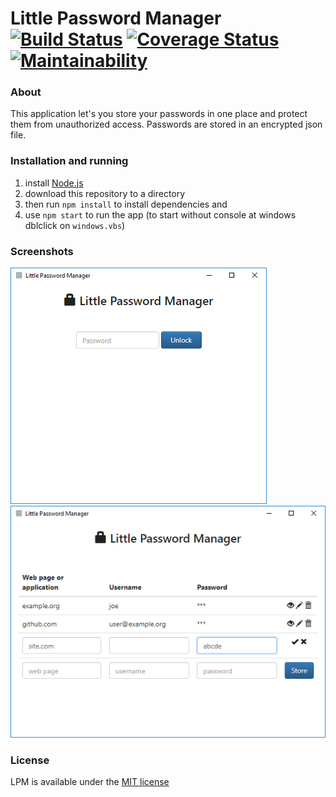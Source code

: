 # Little Password Manager [![Build Status](https://travis-ci.org/errotan/little-password-manager.svg?branch=master)](https://travis-ci.org/errotan/little-password-manager) [![Coverage Status](https://coveralls.io/repos/github/errotan/little-password-manager/badge.svg?branch=master)](https://coveralls.io/github/errotan/little-password-manager?branch=master) [![Maintainability](https://api.codeclimate.com/v1/badges/4bbc5561ba99cb5c3bd7/maintainability)](https://codeclimate.com/github/errotan/little-password-manager/maintainability)

### About

This application let's you store your passwords in one place and protect them from unauthorized access. Passwords are stored in an encrypted json file.

### Installation and running

1. install [Node.js](https://nodejs.org/)
2. download this repository to a directory
3. then run `npm install` to install dependencies and
4. use `npm start` to run the app (to start without console at windows dblclick on `windows.vbs`)

### Screenshots

![Screenshot 1](screenshot1.png)
![Screenshot 2](screenshot2.png)

### License

LPM is available under the [MIT license](LICENSE)

